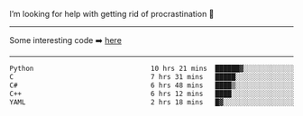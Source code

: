 I’m looking for help with getting rid of procrastination 🤔

-----

Some interesting code :arrow_right: [here](https://github.com/zhen8838/playground)

-----

<!--START_SECTION:waka-->

```txt
Python                             10 hrs 21 mins  ██████▓░░░░░░░░░░░░░░░░░░   26.98 %
C                                  7 hrs 31 mins   █████░░░░░░░░░░░░░░░░░░░░   19.59 %
C#                                 6 hrs 48 mins   ████▒░░░░░░░░░░░░░░░░░░░░   17.74 %
C++                                6 hrs 12 mins   ████░░░░░░░░░░░░░░░░░░░░░   16.17 %
YAML                               2 hrs 18 mins   █▓░░░░░░░░░░░░░░░░░░░░░░░   06.01 %
```

<!--END_SECTION:waka-->

<!--
**zhen8838/zhen8838** is a ✨ _special_ ✨ repository because its `README.md` (this file) appears on your GitHub profile.

Here are some ideas to get you started:

- 🔭 I’m currently working on ...
- 🌱 I’m currently learning ...
- 👯 I’m looking to collaborate on ...
 ...
- 💬 Ask me about ...
- 📫 How to reach me: ...
- 😄 Pronouns: ...
- ⚡ Fun fact: ...
-->
